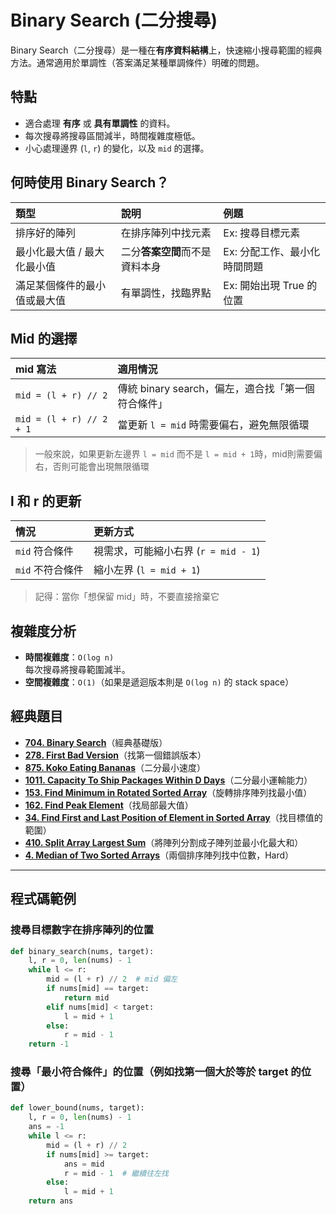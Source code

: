 # Binary Search (二分搜尋)

Binary Search（二分搜尋）是一種在**有序資料結構**上，快速縮小搜尋範圍的經典方法。通常適用於單調性（答案滿足某種單調條件）明確的問題。

## 特點
- 適合處理 **有序** 或 **具有單調性** 的資料。
- 每次搜尋將搜尋區間減半，時間複雜度極低。
- 小心處理邊界 (`l`, `r`) 的變化，以及 `mid` 的選擇。

## 何時使用 Binary Search？

| 類型 | 說明 | 例題 |
|:---|:---|:---|
| 排序好的陣列 | 在排序陣列中找元素 | Ex: 搜尋目標元素 |
| 最小化最大值 / 最大化最小值 | 二分**答案空間**而不是資料本身 | Ex: 分配工作、最小化時間問題 |
| 滿足某個條件的最小值或最大值 | 有單調性，找臨界點 | Ex: 開始出現 True 的位置 |

## Mid 的選擇

| mid 寫法 | 適用情況 |
|:---|:---|
| `mid = (l + r) // 2` | 傳統 binary search，偏左，適合找「第一個符合條件」 |
| `mid = (l + r) // 2 + 1` | 當更新 `l = mid` 時需要偏右，避免無限循環 |

> 一般來說，如果更新左邊界 `l = mid` 而不是 `l = mid + 1`時，mid則需要偏右，否則可能會出現無限循環

##  l 和 r 的更新

| 情況 | 更新方式 |
|:---|:---|
| `mid` 符合條件 | 視需求，可能縮小右界 (`r = mid - 1`) |
| `mid` 不符合條件 | 縮小左界 (`l = mid + 1`) |

> 記得：當你「想保留 mid」時，不要直接捨棄它

## 複雜度分析

- **時間複雜度**：`O(log n)`  
  每次搜尋將搜尋範圍減半。
- **空間複雜度**：`O(1)`（如果是遞迴版本則是 `O(log n)` 的 stack space）

## **經典題目**

- [**704. Binary Search**](https://leetcode.com/problems/binary-search/)（經典基礎版）
- [**278. First Bad Version**](https://leetcode.com/problems/first-bad-version/)（找第一個錯誤版本）
- [**875. Koko Eating Bananas**](https://leetcode.com/problems/koko-eating-bananas/)（二分最小速度）
- [**1011. Capacity To Ship Packages Within D Days**](https://leetcode.com/problems/capacity-to-ship-packages-within-d-days/)（二分最小運輸能力）
- [**153. Find Minimum in Rotated Sorted Array**](https://leetcode.com/problems/find-minimum-in-rotated-sorted-array/)（旋轉排序陣列找最小值）
- [**162. Find Peak Element**](https://leetcode.com/problems/find-peak-element/)（找局部最大值）
- [**34. Find First and Last Position of Element in Sorted Array**](https://leetcode.com/problems/find-first-and-last-position-of-element-in-sorted-array/)（找目標值的範圍）
- [**410. Split Array Largest Sum**](https://leetcode.com/problems/split-array-largest-sum/)（將陣列分割成子陣列並最小化最大和）
- [**4. Median of Two Sorted Arrays**](https://leetcode.com/problems/median-of-two-sorted-arrays/)（兩個排序陣列找中位數，Hard）


---

## 程式碼範例

### 搜尋目標數字在排序陣列的位置

```python
def binary_search(nums, target):
    l, r = 0, len(nums) - 1
    while l <= r:
        mid = (l + r) // 2  # mid 偏左
        if nums[mid] == target:
            return mid
        elif nums[mid] < target:
            l = mid + 1
        else:
            r = mid - 1
    return -1
```

### 搜尋「最小符合條件」的位置（例如找第一個大於等於 target 的位置）

```python
def lower_bound(nums, target):
    l, r = 0, len(nums) - 1
    ans = -1
    while l <= r:
        mid = (l + r) // 2
        if nums[mid] >= target:
            ans = mid
            r = mid - 1  # 繼續往左找
        else:
            l = mid + 1
    return ans

